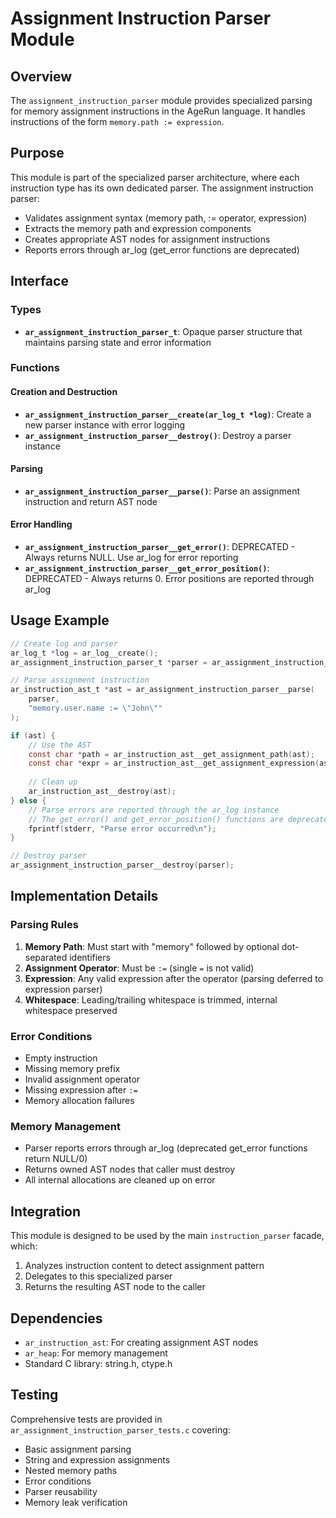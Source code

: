 # Assignment Instruction Parser Module

## Overview

The `assignment_instruction_parser` module provides specialized parsing for memory assignment instructions in the AgeRun language. It handles instructions of the form `memory.path := expression`.

## Purpose

This module is part of the specialized parser architecture, where each instruction type has its own dedicated parser. The assignment instruction parser:

- Validates assignment syntax (memory path, := operator, expression)
- Extracts the memory path and expression components
- Creates appropriate AST nodes for assignment instructions
- Reports errors through ar_log (get_error functions are deprecated)

## Interface

### Types

- **`ar_assignment_instruction_parser_t`**: Opaque parser structure that maintains parsing state and error information

### Functions

#### Creation and Destruction

- **`ar_assignment_instruction_parser__create(ar_log_t *log)`**: Create a new parser instance with error logging
- **`ar_assignment_instruction_parser__destroy()`**: Destroy a parser instance

#### Parsing

- **`ar_assignment_instruction_parser__parse()`**: Parse an assignment instruction and return AST node

#### Error Handling

- **`ar_assignment_instruction_parser__get_error()`**: DEPRECATED - Always returns NULL. Use ar_log for error reporting
- **`ar_assignment_instruction_parser__get_error_position()`**: DEPRECATED - Always returns 0. Error positions are reported through ar_log

## Usage Example

```c
// Create log and parser
ar_log_t *log = ar_log__create();
ar_assignment_instruction_parser_t *parser = ar_assignment_instruction_parser__create(log);

// Parse assignment instruction
ar_instruction_ast_t *ast = ar_assignment_instruction_parser__parse(
    parser, 
    "memory.user.name := \"John\""
);

if (ast) {
    // Use the AST
    const char *path = ar_instruction_ast__get_assignment_path(ast);
    const char *expr = ar_instruction_ast__get_assignment_expression(ast);
    
    // Clean up
    ar_instruction_ast__destroy(ast);
} else {
    // Parse errors are reported through the ar_log instance
    // The get_error() and get_error_position() functions are deprecated
    fprintf(stderr, "Parse error occurred\n");
}

// Destroy parser
ar_assignment_instruction_parser__destroy(parser);
```

## Implementation Details

### Parsing Rules

1. **Memory Path**: Must start with "memory" followed by optional dot-separated identifiers
2. **Assignment Operator**: Must be `:=` (single `=` is not valid)
3. **Expression**: Any valid expression after the operator (parsing deferred to expression parser)
4. **Whitespace**: Leading/trailing whitespace is trimmed, internal whitespace preserved

### Error Conditions

- Empty instruction
- Missing memory prefix
- Invalid assignment operator
- Missing expression after `:=`
- Memory allocation failures

### Memory Management

- Parser reports errors through ar_log (deprecated get_error functions return NULL/0)
- Returns owned AST nodes that caller must destroy
- All internal allocations are cleaned up on error

## Integration

This module is designed to be used by the main `instruction_parser` facade, which:

1. Analyzes instruction content to detect assignment pattern
2. Delegates to this specialized parser
3. Returns the resulting AST node to the caller

## Dependencies

- `ar_instruction_ast`: For creating assignment AST nodes
- `ar_heap`: For memory management
- Standard C library: string.h, ctype.h

## Testing

Comprehensive tests are provided in `ar_assignment_instruction_parser_tests.c` covering:

- Basic assignment parsing
- String and expression assignments
- Nested memory paths
- Error conditions
- Parser reusability
- Memory leak verification